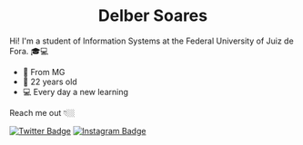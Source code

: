 <h1 align="center">Delber Soares</h1>

Hi! I'm a student of Information Systems at the Federal University of Juiz de Fora. 🎓💻


-   📍  From MG 
-   🎈  22 years old
-   💻  Every day a new learning

Reach me out 👇🏼

[![Twitter Badge](https://img.shields.io/badge/-Twitter-00aced?style=flat-square&labelColor=00aced&logo=twitter&logoColor=white&link=https://twitter.com/delberss)](https://twitter.com/delberss) [![Instagram Badge](https://img.shields.io/badge/-Instagram-black?style=flat-square&logo=Instagram&logoColor=white&link=https://www.instagram.com/delberss/)](https://www.instagram.com/delberss/) 
